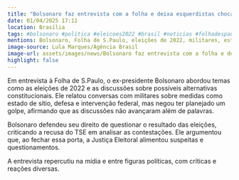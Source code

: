 ```yaml
---
title: "Bolsonaro faz entrevista com a folha e deixa esquerdistas chocados"
date: 01/04/2025 17:11
location: Brasília
tags: #bolsonaro #politica #eleicoes2022 #brasil #noticias #folhadespaulo #entrevista #justicaeleitoral #tse #democracia #abc360noticias
mentions: Bolsonaro, Folha de S.Paulo, eleições de 2022, militares, estado de sítio, estado de defesa, intervenção federal, TSE, Alexandre de Moraes, PL, urnas eletrônicas, Freire Gomes, Reinaldo Azevedo, COVID-19.
image-source: Lula Marques/Agência Brasil
image-url: assets/images/news/Bolsonaro faz entrevista com a folha e deixa esquerdistas chocados.jpg
highlight: false
---
```


Em entrevista à Folha de S.Paulo, o ex-presidente Bolsonaro abordou temas como as eleições de 2022 e as discussões sobre possíveis alternativas constitucionais. Ele relatou conversas com militares sobre medidas como estado de sítio, defesa e intervenção federal, mas negou ter planejado um golpe, afirmando que as discussões não avançaram além de palavras.

Bolsonaro defendeu seu direito de questionar o resultado das eleições, criticando a recusa do TSE em analisar as contestações. Ele argumentou que, ao fechar essa porta, a Justiça Eleitoral alimentou suspeitas e questionamentos.

A entrevista repercutiu na mídia e entre figuras políticas, com críticas e reações diversas.
